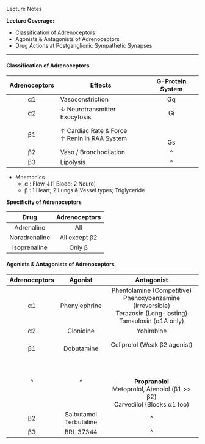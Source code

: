 Lecture Notes

**Lecture Coverage:**
- Classification of Adrenoceptors
- Agonists & Antagonists of Adrenoceptors
- Drug Actions at Postganglionic Sympathetic Synapses

---
#### **Classification of Adrenoceptors**

| **Adrenoceptors** | **Effects**                                     | **G-Protein System** |
| :---------------: | ----------------------------------------------- | :------------------: |
|        α1         | Vasoconstriction                                |          Gq          |
|        α2         | ↓ Neurotransmitter Exocytosis                   |          Gi          |
|        β1         | ↑ Cardiac Rate & Force<br>↑ Renin in RAA System |      <br><br>Gs      |
|        β2         | Vaso / Bronchodilation                          |          ^           |
|        β3         | Lipolysis                                       |          ^           |
- Mnemonics
	- α : Flow ↓(1 Blood; 2 Neuro)
	- β : 1 Heart; 2 Lungs & Vessel types; Triglyceride

**Specificity of Adrenoceptors**

|   **Drug**    | **Adrenoceptors** |
| :-----------: | :---------------: |
|  Adrenaline   |        All        |
| Noradrenaline |   All except β2   |
| Isoprenaline  |      Only β       |


#### **Agonists & Antagonists of Adrenoceptors**

| **Adrenoceptors** |        **Agonist**        |                                                   **Antagonist**                                                   |
| :---------------: | :-----------------------: | :----------------------------------------------------------------------------------------------------------------: |
|        α1         |       Phenylephrine       | Phentolamine (Competitive)<br>Phenoxybenzamine (Irreversible)<br>Terazosin (Long-lasting)<br>Tamsulosin (α1A only) |
|        α2         |         Clonidine         |                                                     Yohimbine                                                      |
|      <br>β1       |      <br>Dobutamine       |                                            Celiprolol (Weak β2 agonist)                                            |
|         ^         |             ^             |            <br><br><br>**Propranolol**<br>Metoprolol, Atenolol (β1 >> β2)<br>Carvedilol (Blocks α1 too)            |
|        β2         | Salbutamol<br>Terbutaline |                                                         ^                                                          |
|        β3         |         BRL 37344         |                                                         ^                                                          |
